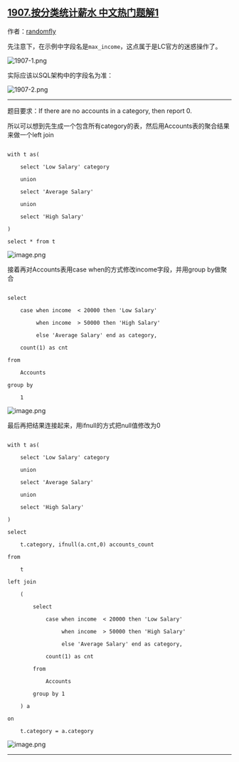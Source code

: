 ## [1907.按分类统计薪水 中文热门题解1](https://leetcode.cn/problems/count-salary-categories/solutions/100000/mysqlti-jie-san-bu-zou-unioncase-whenifn-wam0)

作者：[randomfly](https://leetcode.cn/u/randomfly)

先注意下，在示例中字段名是`max_income`，这点属于是LC官方的迷惑操作了。
![1907-1.png](https://pic.leetcode-cn.com/1624502006-PCkfwq-1907-1.png)
实际应该以SQL架构中的字段名为准：
![1907-2.png](https://pic.leetcode-cn.com/1624502159-RgHaZQ-1907-2.png)

---
题目要求：If there are no accounts in a category, then report 0.

所以可以想到先生成一个包含所有category的表，然后用Accounts表的聚合结果来做一个left join
```
with t as(
    select 'Low Salary' category
    union
    select 'Average Salary'
    union
    select 'High Salary'
)
select * from t
```

![image.png](https://pic.leetcode-cn.com/1624502401-hokpLZ-image.png)

接着再对Accounts表用case when的方式修改income字段，并用group by做聚合
```
select 
    case when income  < 20000 then 'Low Salary'
         when income  > 50000 then 'High Salary'
         else 'Average Salary' end as category,
    count(1) as cnt
from
    Accounts 
group by 
    1
```


![image.png](https://pic.leetcode-cn.com/1624502507-MChSbW-image.png)

最后再把结果连接起来，用ifnull的方式把null值修改为0

```
with t as(
    select 'Low Salary' category 
    union 
    select 'Average Salary' 
    union 
    select 'High Salary'
)
select
    t.category, ifnull(a.cnt,0) accounts_count
from
    t
left join
    (
        select 
            case when income  < 20000 then 'Low Salary'
                 when income  > 50000 then 'High Salary'
                 else 'Average Salary' end as category,
            count(1) as cnt
        from
            Accounts 
        group by 1
    ) a
on
    t.category = a.category
```
![image.png](https://pic.leetcode-cn.com/1624502680-JjSoft-image.png)

---








